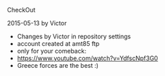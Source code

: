 CheckOut

2015-05-13 by Victor

* Changes by Victor in repository settings
* account created at amt85 ftp
* only for your comeback:
* https://www.youtube.com/watch?v=YdfscNpf3G0
* Greece forces are the best :)